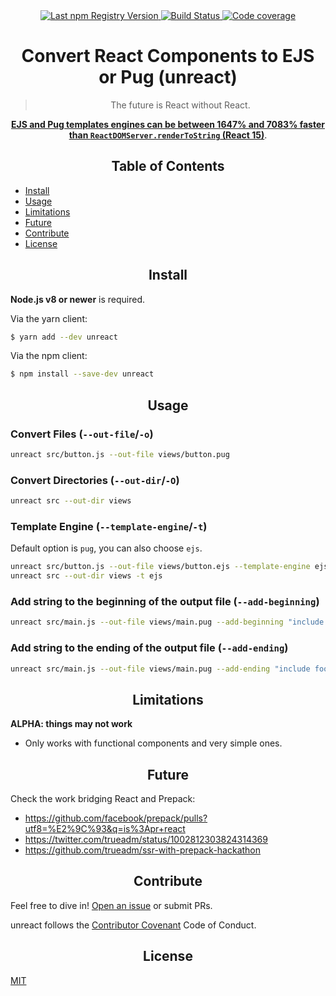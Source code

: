 <div align="center">
  <a href="https://www.npmjs.com/package/unreact">
    <img src="https://img.shields.io/npm/v/unreact.svg?maxAge=86400" alt="Last npm Registry Version">
  </a>
  <a href="https://travis-ci.org/ramasilveyra/unreact?branch=master">
    <img src="https://travis-ci.org/ramasilveyra/unreact.svg?branch=master" alt="Build Status">
  </a>
  <a href="https://codecov.io/github/ramasilveyra/unreact?branch=master">
    <img src="https://img.shields.io/codecov/c/github/ramasilveyra/unreact.svg?branch=master" alt="Code coverage">
  </a>
</div>

<h1 align="center">Convert React Components to EJS or Pug (unreact)</h1>

<blockquote align="center">The future is React without React.</blockquote>

<p align="center"><strong><a href="https://github.com/ramasilveyra/templating-benchmarks/tree/feat/add-ejs#performance">EJS and Pug templates engines can be between 1647% and 7083% faster than <code>ReactDOMServer.renderToString</code> (React 15)</a></strong>.</p>

<h2 align="center">Table of Contents</h2>

- [Install](#install)
- [Usage](#usage)
- [Limitations](#limitations)
- [Future](#future)
- [Contribute](#contribute)
- [License](#license)

<h2 align="center">Install</h2>

**Node.js v8 or newer** is required.

Via the yarn client:

```bash
$ yarn add --dev unreact
```

Via the npm client:

```bash
$ npm install --save-dev unreact
```

<h2 align="center">Usage</h2>

### Convert Files (`--out-file`/`-o`)

```bash
unreact src/button.js --out-file views/button.pug
```

### Convert Directories (`--out-dir`/`-O`)

```bash
unreact src --out-dir views
```

### Template Engine (`--template-engine`/`-t`)

Default option is `pug`, you can also choose `ejs`.

```bash
unreact src/button.js --out-file views/button.ejs --template-engine ejs
unreact src --out-dir views -t ejs
```

### Add string to the beginning of the output file (`--add-beginning`)

```bash
unreact src/main.js --out-file views/main.pug --add-beginning "include header.pug"
```

### Add string to the ending of the output file (`--add-ending`)

```bash
unreact src/main.js --out-file views/main.pug --add-ending "include footer.pug"
```

<h2 align="center">Limitations</h2>

**ALPHA: things may not work**

- Only works with functional components and very simple ones.

<h2 align="center">Future</h2>

Check the work bridging React and Prepack:
- https://github.com/facebook/prepack/pulls?utf8=%E2%9C%93&q=is%3Apr+react
- https://twitter.com/trueadm/status/1002812303824314369
- https://github.com/trueadm/ssr-with-prepack-hackathon 

<h2 align="center">Contribute</h2>

Feel free to dive in! [Open an issue](https://github.com/ramasilveyra/unreact/issues/new) or submit PRs.

unreact follows the [Contributor Covenant](https://contributor-covenant.org/version/1/4/) Code of Conduct.

<h2 align="center">License</h2>

[MIT](LICENSE.md)
